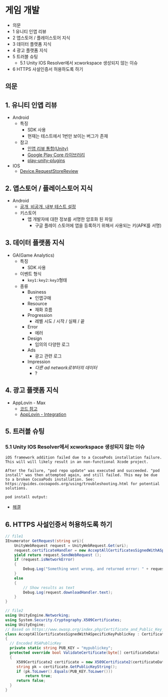 # 게임 개발

- 의문
- 1 유니티 인앱 리뷰
- 2 앱스토어 / 플레이스토어 지식
- 3 데이터 플랫폼 지식
- 4 광고 플랫폼 지식
- 5 트러블 슈팅
  - 5.1 Unity IOS Resolver에서 xcworkspace 생성되지 않는 이슈
- 6 HTTPS 사설인증서 허용하도록 하기

## 의문

## 1. 유니티 인앱 리뷰

- Android
  - 특징
    - SDK 사용
    - 현재는 테스트에서 1번만 보이는 버그가 존재
  - 참고
    - [인앱 리뷰 통합(Unity)](https://developer.android.com/guide/playcore/in-app-review/unity?hl=ko)
    - [Google Play Core 라이브러리](https://developer.android.com/guide/playcore?hl=ko#unity)
    - [play-unity-plugins](https://github.com/google/play-unity-plugins/releases)
- IOS
  - [Device.RequestStoreReview](https://docs.unity3d.com/ScriptReference/iOS.Device.RequestStoreReview.html)

## 2. 앱스토어 / 플레이스토어 지식

- Android
  - [공개, 비공개, 내부 테스트 설정](https://support.google.com/googleplay/android-developer/answer/9845334?hl=ko)
  - 키스토어
    - 앱 개발자에 대한 정보를 서명한 암호화 된 파일
      - 구글 플레이 스토어에 앱을 등록하기 위해서 사용되는 키(APK를 서명)

## 3. 데이터 플랫폼 지식

- GA(Game Analytics)
  - 특징
    - SDK 사용
  - 이벤트 형식
    - `key1:key2:key3`형태
  - 종류
    - Business
      - 인앱구매
    - Resource
      - 재화 흐름
    - Progression
      - 레벨 시도 / 시작 / 실패 / 끝
    - Error
      - 에러
    - Design
      - 임의의 다양한 로그
    - Ads
      - 광고 관련 로그
    - Impression
      - *다른 ad network로부터의 데이터*
      - ?

## 4. 광고 플랫폼 지식

- AppLovin - Max
  - [코드 참고](https://github.com/AppLovin/AppLovin-MAX-Unity-Plugin/blob/master/DemoApp/Assets/Scripts/HomeScreen.cs)
  - [AppLovin - Integration](https://dash.applovin.com/documentation/mediation/unity/getting-started/integration)

## 5. 트러블 슈팅

### 5.1 Unity IOS Resolver에서 xcworkspace 생성되지 않는 이슈

```
iOS framework addition failed due to a CocoaPods installation failure. This will will likely result in an non-functional Xcode project.

After the failure, "pod repo update" was executed and succeeded. "pod install" was then attempted again, and still failed. This may be due to a broken CocoaPods installation. See: https://guides.cocoapods.org/using/troubleshooting.html for potential solutions.

pod install output:
```

- [해결](https://phillip5094.github.io/ios/unity/Unity-iOS-Resolver%EC%97%90%EC%84%9C-xcworkspace-%EC%83%9D%EC%84%B1%EB%90%98%EC%A7%80-%EC%95%8A%EB%8A%94-%EC%9D%B4%EC%8A%88/)

## 6. HTTPS 사설인증서 허용하도록 하기

```cs
// file1
IEnumerator GetRequest(string uri){
    UnityWebRequest request = UnityWebRequest.Get(uri);
    request.certificateHandler = new AcceptAllCertificatesSignedWithASpecificKeyPublicKey();
    yield return request.SendWebRequest ();
    if (request.isNetworkError)
    {
        Debug.Log("Something went wrong, and returned error: " + request.error);
    }
    else
    {
        // Show results as text
        Debug.Log(request.downloadHandler.text);
    }
}

// file2
using UnityEngine.Networking;
using System.Security.Cryptography.X509Certificates;
using UnityEngine;
// Based on https://www.owasp.org/index.php/Certificate_and_Public_Key_Pinning#.Net
class AcceptAllCertificatesSignedWithASpecificKeyPublicKey : CertificateHandler
{
  // Encoded RSAPublicKey
  private static string PUB_KEY = "mypublickey";
  protected override bool ValidateCertificate(byte[] certificateData)
  {
     X509Certificate2 certificate = new X509Certificate2(certificateData);
     string pk = certificate.GetPublicKeyString();
     if (pk.ToLower().Equals(PUB_KEY.ToLower()))
         return true;
     return false;
  }
}
```
